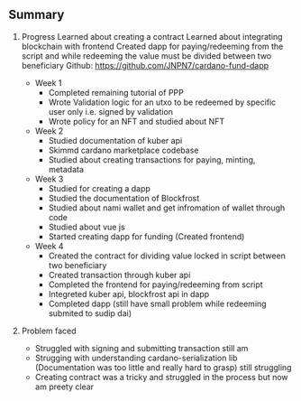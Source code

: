## Summary
1. Progress
	Learned about creating a contract
	Learned about integrating blockchain with frontend
	Created dapp for paying/redeeming from the script and while redeeming the value must be divided between two beneficiary
	Github: https://github.com/JNPN7/cardano-fund-dapp 

	- Week 1
		- Completed remaining tutorial of PPP
		- Wrote Validation logic for an utxo to be redeemed by specific user only i.e. signed by validation
		- Wrote policy for an NFT and studied about NFT
	- Week 2
		- Studied documentation of kuber api
		- Skimmd cardano marketplace codebase
		- Studied about creating transactions for paying, minting, metadata
	- Week 3
		- Studied for creating a dapp
		- Studied the documentation of Blockfrost
		- Studied about nami wallet and get infromation of wallet through code
		- Studied about vue js
		- Started creating dapp for funding (Created frontend)
	- Week 4
		- Created the contract for dividing value locked in script between two beneficiary
		- Created transaction through kuber api
		- Completed the frontend for paying/redeeming from script
		- Integreted kuber api, blockfrost api in dapp
		- Completed dapp (still have small problem while redeeming submited to sudip dai)

2. Problem faced
	- Struggled with signing and submitting transaction still am
	- Strugging with understanding cardano-serialization lib (Documentation was too little and really hard to grasp) still struggling
	- Creating contract was a tricky and struggled in the process but now am preety clear